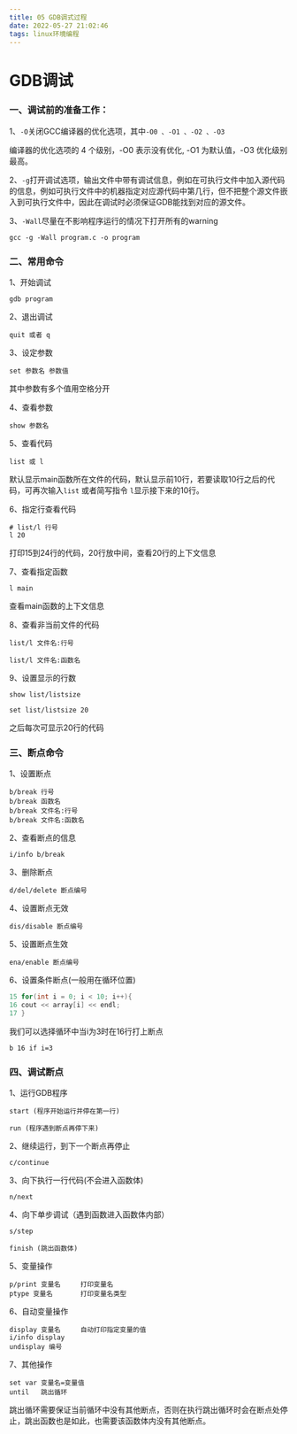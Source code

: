 ```yaml
---
title: 05 GDB调式过程
date: 2022-05-27 21:02:46
tags: linux环境编程
---
```




# GDB调试

### 一、调试前的准备工作：

1、`-O`关闭GCC编译器的优化选项，其中`-O0 、-O1 、-O2 、-O3`

编译器的优化选项的 4 个级别，-O0 表示没有优化, -O1 为默认值，-O3 优化级别最高。

2、`-g`打开调试选项，输出文件中带有调试信息，例如在可执行文件中加入源代码的信息，例如可执行文件中的机器指定对应源代码中第几行，但不把整个源文件嵌入到可执行文件中，因此在调试时必须保证GDB能找到对应的源文件。

3、`-Wall`尽量在不影响程序运行的情况下打开所有的warning

```shell
gcc -g -Wall program.c -o program
```

### 二、常用命令

1、开始调试

```shell
gdb program
```

2、退出调试

```
quit 或者 q
```

3、设定参数

```
set 参数名 参数值
```

其中参数有多个值用空格分开

4、查看参数

```
show 参数名
```

5、查看代码

```
list 或 l
```

默认显示main函数所在文件的代码，默认显示前10行，若要读取10行之后的代码，可再次输入`list` 或者简写指令 `l`显示接下来的10行。

6、指定行查看代码

```
# list/l 行号
l 20
```

打印15到24行的代码，20行放中间，查看20行的上下文信息

7、查看指定函数

```
l main
```

查看main函数的上下文信息

8、查看非当前文件的代码

```
list/l 文件名:行号
```

```
list/l 文件名:函数名
```

9、设置显示的行数

```
show list/listsize
```

```
set list/listsize 20
```

之后每次可显示20行的代码

### 三、断点命令

1、设置断点

```
b/break 行号
b/break 函数名
b/break 文件名:行号
b/break 文件名:函数名
```

2、查看断点的信息

```
i/info b/break
```

3、删除断点

```
d/del/delete 断点编号
```

4、设置断点无效

```
dis/disable 断点编号
```

5、设置断点生效

```
ena/enable 断点编号
```

6、设置条件断点(一般用在循环位置)

```c++
15 for(int i = 0; i < 10; i++){
16 cout << array[i] << endl;
17 }
```

我们可以选择循环中当i为3时在16行打上断点

```shell
b 16 if i=3
```

### 四、调试断点

1、运行GDB程序

```
start (程序开始运行并停在第一行)
```

```
run (程序遇到断点再停下来)
```

2、继续运行，到下一个断点再停止

```
c/continue
```

3、向下执行一行代码(不会进入函数体)

```
n/next
```

4、向下单步调试（遇到函数进入函数体内部）

```
s/step

finish (跳出函数体)
```

5、变量操作

```
p/print 变量名     打印变量名
ptype 变量名		打印变量名类型
```

6、自动变量操作

```
display 变量名		自动打印指定变量的值
i/info display
undisplay 编号
```

7、其他操作

```
set var 变量名=变量值
until 	跳出循环
```

跳出循环需要保证当前循环中没有其他断点，否则在执行跳出循环时会在断点处停止，跳出函数也是如此，也需要该函数体内没有其他断点。